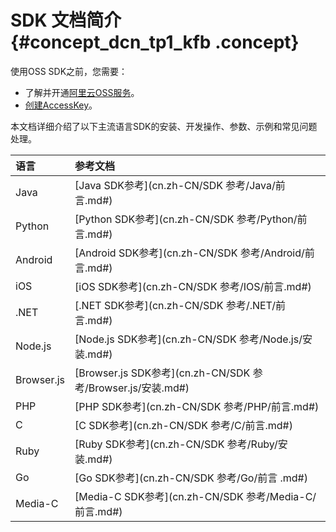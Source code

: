 # SDK 文档简介 {#concept_dcn_tp1_kfb .concept}

使用OSS SDK之前，您需要：

-   了解并开通[阿里云OSS服务](http://www.aliyun.com/product/oss)。
-   [创建AccessKey](../../../../cn.zh-CN/通用参考/创建AccessKey.md#)。

本文档详细介绍了以下主流语言SDK的安装、开发操作、参数、示例和常见问题处理。

|语言|参考文档|
|:-|:---|
|Java|[Java SDK参考](cn.zh-CN/SDK 参考/Java/前言.md#)|
|Python|[Python SDK参考](cn.zh-CN/SDK 参考/Python/前言.md#)|
|Android|[Android SDK参考](cn.zh-CN/SDK 参考/Android/前言.md#)|
|iOS|[iOS SDK参考](cn.zh-CN/SDK 参考/IOS/前言.md#)|
|.NET|[.NET SDK参考](cn.zh-CN/SDK 参考/.NET/前言.md#)|
|Node.js|[Node.js SDK参考](cn.zh-CN/SDK 参考/Node.js/安装.md#)|
|Browser.js|[Browser.js SDK参考](cn.zh-CN/SDK 参考/Browser.js/安装.md#)|
|PHP|[PHP SDK参考](cn.zh-CN/SDK 参考/PHP/前言.md#)|
|C|[C SDK参考](cn.zh-CN/SDK 参考/C/前言.md#)|
|Ruby|[Ruby SDK参考](cn.zh-CN/SDK 参考/Ruby/安装.md#)|
|Go|[Go SDK参考](cn.zh-CN/SDK 参考/Go/前言 .md#)|
|Media-C|[Media-C SDK参考](cn.zh-CN/SDK 参考/Media-C/前言.md#)|

